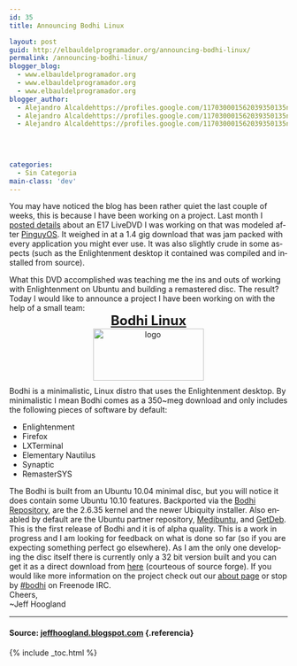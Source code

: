 ```yaml
---
id: 35
title: Announcing Bodhi Linux

layout: post
guid: http://elbauldelprogramador.org/announcing-bodhi-linux/
permalink: /announcing-bodhi-linux/
blogger_blog:
  - www.elbauldelprogramador.org
  - www.elbauldelprogramador.org
  - www.elbauldelprogramador.org
blogger_author:
  - Alejandro Alcaldehttps://profiles.google.com/117030001562039350135noreply@blogger.com
  - Alejandro Alcaldehttps://profiles.google.com/117030001562039350135noreply@blogger.com
  - Alejandro Alcaldehttps://profiles.google.com/117030001562039350135noreply@blogger.com

  
  
  
categories:
  - Sin Categoria
main-class: 'dev'
---
```

<p lang="en">
  You may have noticed the blog has been rather quiet the last couple of weeks, this is because I have been working on a project. Last month I <a target="_blank" href="http://jeffhoogland.blogspot.com/2010/10/ubuntu-1004-e17-livedvd.html">posted details</a> about an E17 LiveDVD I was working on that was modeled after <a href="http://jeffhoogland.blogspot.com/2010/07/pinguy-os-distro-review.html" target="_blank">PinguyOS</a>. It weighed in at a 1.4 gig download that was jam packed with every application you might ever use. It was also slightly crude in some aspects (such as the Enlightenment desktop it contained was compiled and installed from source).
</p>

<div lang="en">
  What this DVD accomplished was teaching me the ins and outs of working with Enlightenment on Ubuntu and building a remastered disc. The result? Today I would like to announce a project I have been working on with the help of a small team:
</div>

<div style="text-align: center;">
  <b><span class="Apple-style-span" style="font-size: x-large;"><a target="_blank" href="http://www.bodhilinux.com/">Bodhi Linux</a></span></b>
</div>

<div lang="en">
  <a href="https://4.bp.blogspot.com/_1i7EX7a2ELY/TOMlN1Ur4RI/AAAAAAAAAc8/5m77xf9DbnQ/s1600/logo.png"><img src="https://4.bp.blogspot.com/_IlK2pNFFgGM/TOkGdJtvLGI/AAAAAAAAAFI/fvRzuxXd6jA/s1600/logo.png" alt="logo" style="display: block; margin: 0px auto 10px; text-align: center; cursor: pointer; width: 200px; height: 94px;" border="0" /></a>
</div>

<div lang="en">
  Bodhi is a minimalistic, Linux distro that uses the Enlightenment desktop. By minimalistic I mean Bodhi comes as a 350~meg download and only includes the following pieces of software by default:
</div>

<div>
  <ul>
    <li>
      Enlightenment
    </li>
    <li>
      Firefox
    </li>
    <li>
      LXTerminal
    </li>
    <li>
      Elementary Nautilus
    </li>
    <li>
      Synaptic
    </li>
    <li>
      RemasterSYS
    </li>
  </ul>
</div>

<div lang="en">
  The Bodhi is built from an Ubuntu 10.04 minimal disc, but you will notice it does contain some Ubuntu 10.10 features. Backported via the <a target="_blank" href="http://packages.bodhilinux.com/">Bodhi Repository</a>, are the 2.6.35 kernel and the newer Ubiquity installer. Also enabled by default are the Ubuntu partner repository, <a href="http://medibuntu.org/" target="_blank" >Medibuntu</a>, and <a target="_blank" href="http://www.getdeb.net/">GetDeb</a>.
</div>

<div lang="en">
  This is the first release of Bodhi and it is of alpha quality. This is a work in progress and I am looking for feedback on what is done so far (so if you are expecting something perfect go elsewhere). As I am the only one developing the disc itself there is currently only a 32 bit version built and you can get it as a direct download from <a target="_blank" href="http://sourceforge.net/projects/bodhilinux/files/bodhi_0.1.0.iso/download">here</a> (courteous of source forge). If you would like more information on the project check out our <a href="http://bodhilinux.com/about.html" target="_blank" >about page</a> or stop by <a href="http://webchat.freenode.net/?channels=bodhi" target="_blank" >#bodhi</a> on Freenode IRC.
</div>

<div>
  Cheers,
</div>

<div>
  ~Jeff Hoogland
</div>

* * *

#### Source: <a href="http://jeffhoogland.blogspot.com/2010/11/announcing-bodhi-linux.html" target="_blank">jeffhoogland.blogspot.com</a> {.referencia}



{% include _toc.html %}

